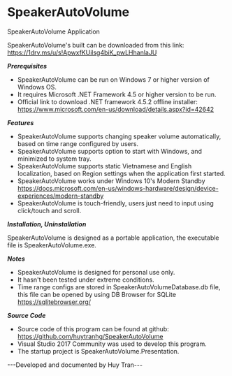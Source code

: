 # SpeakerAutoVolume
SpeakerAutoVolume Application

SpeakerAutoVolume's built can be downloaded from this link: https://1drv.ms/u/s!ApwxfKUilsg4biK_pwLHhanlaJU

***Prerequisites***
- SpeakerAutoVolume can be run on Windows 7 or higher version of Windows OS.
- It requires Microsoft .NET Framework 4.5 or higher version to be run.
- Official link to download .NET framework 4.5.2 offline installer: https://www.microsoft.com/en-us/download/details.aspx?id=42642

***Features***
- SpeakerAutoVolume supports changing speaker volume automatically, based on time range configured by users.
- SpeakerAutoVolume supports option to start with Windows, and minimized to system tray.
- SpeakerAutoVolume supports static Vietnamese and English localization, based on Region settings when the application first started.
- SpeakerAutoVolume works under Windows 10's Modern Standby https://docs.microsoft.com/en-us/windows-hardware/design/device-experiences/modern-standby
- SpeakerAutoVolume is touch-friendly, users just need to input using click/touch and scroll.

***Installation, Uninstallation***
  
  SpeakerAutoVolume is designed as a portable application, the executable file is SpeakerAutoVolume.exe.

***Notes***

- SpeakerAutoVolume is designed for personal use only.
- It hasn't been tested under extreme conditions.
- Time range configs are stored in SpeakerAutoVolumeDatabase.db file, this file can be opened by using DB Browser for SQLite https://sqlitebrowser.org/
	
***Source Code***
- Source code of this program can be found at github: https://github.com/huytranhg/SpeakerAutoVolume
- Visual Studio 2017 Community was used to develop this program.
- The startup project is SpeakerAutoVolume.Presentation.

---Developed and documented by Huy Tran---
